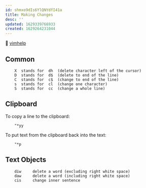 ```yaml
---
id: shmxo9dIs6YlQNYdfI41a
title: Making Changes
desc: ''
updated: 1629339766933
created: 1629264231044
---
```


🔗 [vimhelp](https://vimhelp.org/usr_04.txt.html)

## Common

        X  stands for  dh  (delete character left of the cursor)
        D  stands for  d$  (delete to end of the line)
        C  stands for  c$  (change to end of the line)
        s  stands for  cl  (change one character)
        S  stands for  cc  (change a whole line)

## Clipboard

To copy a line to the clipboard: 

        "*yy

To put text from the clipboard back into the text: 

        "*p

## Text Objects

        diw     delete a word (excluding right white space)
        daw     delete a word (including right white space)
        cis     change inner sentence
